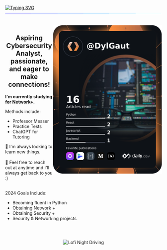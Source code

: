 <a href="https://git.io/typing-svg"><img src="https://readme-typing-svg.demolab.com?font=Roboto&size=37&duration=2800&pause=2000&center=true&vCenter=true&width=940&lines=Hi%2C+I'm+Dylan.+Welcome+to+my+Profile+%3A)" alt="Typing SVG" /></a>
<img  src="assets/border.gif">

<br>

<img align='right' src="assets/DylGaut.png" width="350" alt="DylGaut's Dev Card" />

<h2 align="center"> Aspiring Cybersecurity Analyst, passionate, and eager to make connections! </h2>
  
  **I'm currently studying for Network+.** <br>

Methods include:
  - Professor Messer
  - Practice Tests
  - ChatGPT for Tutoring <br>

🌱 I'm always looking to learn new things. <br><br>
💬 Feel free to reach out at anytime and I'll always get back to you :) <br> <br>

2024 Goals Include: <br>
- Becoming fluent in Python
- Obtaining Network +
- Obtaining Security +
- Security & Networking projects

<h2></h2><br>

<p align="center"> 
  <img src="assets/nightdriving.gif" alt="Lofi Night Driving" /> 
</p>



<!--
**DylGaut/DylGaut** is a ✨ _special_ ✨ repository because its `README.md` (this file) appears on your GitHub profile.

Here are some ideas to get you started:

- 🔭 I’m currently working on ...
- 🌱 I’m currently learning ...
- 👯 I’m looking to collaborate on ...
- 🤔 I’m looking for help with ...
- 💬 Ask me about ...
- 📫 How to reach me: ...
- 😄 Pronouns: ...
- ⚡ Fun fact: ...
-->
